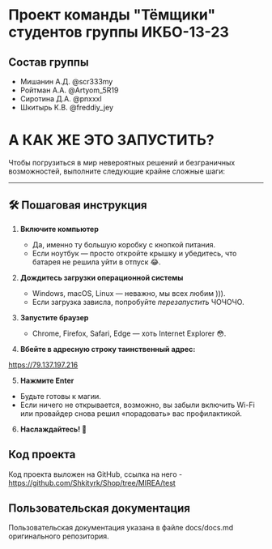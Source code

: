 # Проект команды "Тёмщики" студентов группы ИКБО-13-23

##  Состав группы
- Мишанин А.Д. @scr333my
- Ройтман А.А. @Artyom_5R19
- Сиротина Д.А. @pnxxxl
- Шкитырь К.В. @freddiy_jey

# А КАК ЖЕ ЭТО ЗАПУСТИТЬ?

Чтобы погрузиться в мир невероятных решений и безграничных возможностей, выполните следующие крайне сложные шаги:

---

## 🛠 Пошаговая инструкция

1. **Включите компьютер**

   - Да, именно ту большую коробку с кнопкой питания.
   - Если ноутбук — просто откройте крышку и убедитесь, что батарея не решила уйти в отпуск 😂.

2. **Дождитесь загрузки операционной системы**

   - Windows, macOS, Linux — неважно, мы всех любим ))).
   - Если загрузка зависла, попробуйте _перезапустить_ ЧОЧОЧО.

3. **Запустите браузер**

   - Chrome, Firefox, Safari, Edge — хоть Internet Explorer 😳.

4. **Вбейте в адресную строку таинственный адрес:**

https://79.137.197.216

5. **Нажмите Enter**

- Будьте готовы к магии.
- Если ничего не открывается, возможно, вы забыли включить Wi-Fi или провайдер снова решил «порадовать» вас профилактикой.

6. **Наслаждайтесь! 🎉**


## Код проекта

Код проекта выложен на GitHub, ссылка на него - https://github.com/Shkityrk/Shop/tree/MIREA/test

## Пользовательская документация

Пользовательская документация указана в файле docs/docs.md оригинального репозитория.
